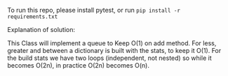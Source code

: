 To run this repo, please install pytest, or run `pip install -r requirements.txt`

Explanation of solution:

This Class will implement a queue to Keep O(1) on add method.
For less, greater and between a dictionary is built with the stats, to keep it O(1).
For the build stats we have two loops (independent, not nested) so while it becomes O(2n), in practice O(2n)
becomes O(n).
